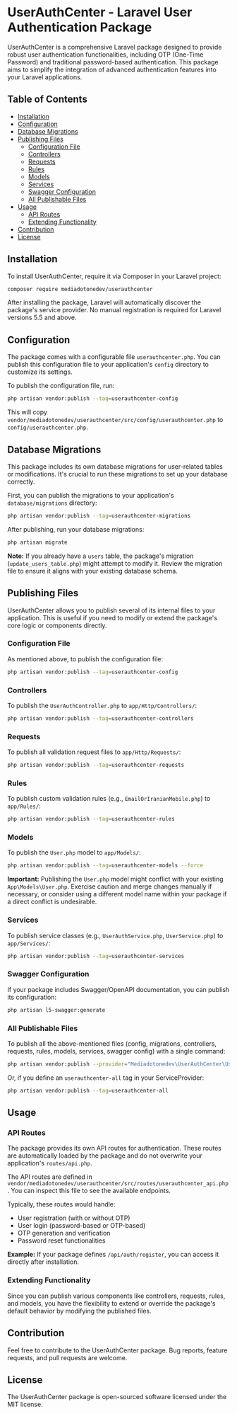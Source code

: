 
# UserAuthCenter - Laravel User Authentication Package

UserAuthCenter is a comprehensive Laravel package designed to provide robust user authentication functionalities, including OTP (One-Time Password) and traditional password-based authentication. This package aims to simplify the integration of advanced authentication features into your Laravel applications.

## Table of Contents

-   [Installation](#installation)
-   [Configuration](#configuration)
-   [Database Migrations](#database-migrations)
-   [Publishing Files](#publishing-files)
    -   [Configuration File](#configuration-file)
    -   [Controllers](#controllers)
    -   [Requests](#requests)
    -   [Rules](#rules)
    -   [Models](#models)
    -   [Services](#services)
    -   [Swagger Configuration](#swagger-configuration)
    -   [All Publishable Files](#all-publishable-files)
-   [Usage](#usage)
    -   [API Routes](#api-routes)
    -   [Extending Functionality](#extending-functionality)
-   [Contribution](#contribution)
-   [License](#license)

## Installation

To install UserAuthCenter, require it via Composer in your Laravel project:

```bash
composer require mediadotonedev/userauthcenter
```

After installing the package, Laravel will automatically discover the package's service provider. No manual registration is required for Laravel versions 5.5 and above.

## Configuration

The package comes with a configurable file `userauthcenter.php`. You can publish this configuration file to your application's `config` directory to customize its settings.

To publish the configuration file, run:

```bash
php artisan vendor:publish --tag=userauthcenter-config
```

This will copy `vendor/mediadotonedev/userauthcenter/src/config/userauthcenter.php` to `config/userauthcenter.php`.

## Database Migrations

This package includes its own database migrations for user-related tables or modifications. It's crucial to run these migrations to set up your database correctly.

First, you can publish the migrations to your application's `database/migrations` directory:

```bash
php artisan vendor:publish --tag=userauthcenter-migrations
```

After publishing, run your database migrations:

```bash
php artisan migrate
```

**Note:** If you already have a `users` table, the package's migration (`update_users_table.php`) might attempt to modify it. Review the migration file to ensure it aligns with your existing database schema.

## Publishing Files

UserAuthCenter allows you to publish several of its internal files to your application. This is useful if you need to modify or extend the package's core logic or components directly.

### Configuration File

As mentioned above, to publish the configuration file:

```bash
php artisan vendor:publish --tag=userauthcenter-config
```

### Controllers

To publish the `UserAuthController.php` to `app/Http/Controllers/`:

```bash
php artisan vendor:publish --tag=userauthcenter-controllers
```

### Requests

To publish all validation request files to `app/Http/Requests/`:

```bash
php artisan vendor:publish --tag=userauthcenter-requests
```

### Rules

To publish custom validation rules (e.g., `EmailOrIranianMobile.php`) to `app/Rules/`:

```bash
php artisan vendor:publish --tag=userauthcenter-rules
```

### Models

To publish the `User.php` model to `app/Models/`:

```bash
php artisan vendor:publish --tag=userauthcenter-models --force
```

**Important:** Publishing the `User.php` model might conflict with your existing `App\Models\User.php`. Exercise caution and merge changes manually if necessary, or consider using a different model name within your package if a direct conflict is undesirable.

### Services

To publish service classes (e.g., `UserAuthService.php`, `UserService.php`) to `app/Services/`:

```bash
php artisan vendor:publish --tag=userauthcenter-services
```

### Swagger Configuration

If your package includes Swagger/OpenAPI documentation, you can publish its configuration:

```bash
php artisan l5-swagger:generate
```

### All Publishable Files

To publish all the above-mentioned files (config, migrations, controllers, requests, rules, models, services, swagger config) with a single command:

```bash
php artisan vendor:publish --provider="Mediadotonedev\UserAuthCenter\UserauthcenterServiceProvider"
```

Or, if you define an `userauthcenter-all` tag in your ServiceProvider:

```bash
php artisan vendor:publish --tag=userauthcenter-all
```

## Usage

### API Routes

The package provides its own API routes for authentication. These routes are automatically loaded by the package and do not overwrite your application's `routes/api.php`.

The API routes are defined in `vendor/mediadotonedev/userauthcenter/src/routes/userauthcenter_api.php`. You can inspect this file to see the available endpoints.

Typically, these routes would handle:

- User registration (with or without OTP)
- User login (password-based or OTP-based)
- OTP generation and verification
- Password reset functionalities

**Example:** If your package defines `/api/auth/register`, you can access it directly after installation.

### Extending Functionality

Since you can publish various components like controllers, requests, rules, and models, you have the flexibility to extend or override the package's default behavior by modifying the published files.

## Contribution

Feel free to contribute to the UserAuthCenter package. Bug reports, feature requests, and pull requests are welcome.

## License

The UserAuthCenter package is open-sourced software licensed under the MIT license.
